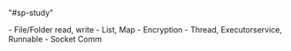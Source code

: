 "#sp-study"

<Test Materials>
- File/Folder read, write
- List, Map
- Encryption
- Thread, Executorservice, Runnable
- Socket Comm
